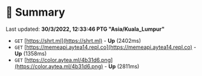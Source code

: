 # 📖 Summary
Last updated: **30/3/2022, 12:33:46 PTG "Asia/Kuala_Lumpur"**

- `GET` [https://shrt.ml](https://shrt.ml) - **Up** (2402ms)
- `GET` [https://memeapi.aytea14.repl.co](https://memeapi.aytea14.repl.co) - **Up** (1358ms)
- `GET` [https://color.aytea.ml/4b31d6.png](https://color.aytea.ml/4b31d6.png) - **Up** (2811ms)

